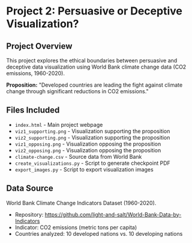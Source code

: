 # Project 2: Persuasive or Deceptive Visualization?

## Project Overview
This project explores the ethical boundaries between persuasive and deceptive data visualization using World Bank climate change data (CO2 emissions, 1960-2020).

**Proposition:** "Developed countries are leading the fight against climate change through significant reductions in CO2 emissions."

## Files Included
- `index.html` - Main project webpage
- `viz1_supporting.png` - Visualization supporting the proposition
- `viz2_supporting.png` - Visualization supporting the proposition
- `viz1_opposing.png` - Visualization opposing the proposition
- `viz2_opposing.png` - Visualization opposing the proposition
- `climate-change.csv` - Source data from World Bank
- `create_visualizations.py` - Script to generate checkpoint PDF
- `export_images.py` - Script to export visualization images

## Data Source
World Bank Climate Change Indicators Dataset (1960-2020).
- Repository: https://github.com/light-and-salt/World-Bank-Data-by-Indicators
- Indicator: CO2 emissions (metric tons per capita)
- Countries analyzed: 10 developed nations vs. 10 developing nations



